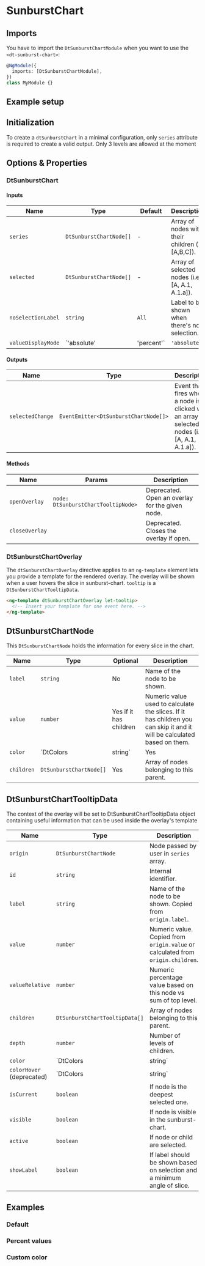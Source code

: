 # SunburstChart

<ba-ux-snippet name="sunburst-chart-intro"></ba-ux-snippet>
<ba-live-example name="DtExampleSunburstChartDefault" fullwidth></ba-live-example>

## Imports

You have to import the `DtSunburstChartModule` when you want to use the
`<dt-sunburst-chart>`:

```typescript
@NgModule({
  imports: [DtSunburstChartModule],
})
class MyModule {}
```

## Example setup

<ba-live-example name="DtExampleSunburstChartRelativeValues" fullwidth></ba-live-example>

## Initialization

To create a `dtSunburstChart` in a minimal configuration, only `series`
attribute is required to create a valid output. Only 3 levels are allowed at the
moment

<ba-live-example name="DtExampleSunburstChartDefault" fullwidth></ba-live-example>

## Options & Properties

### DtSunburstChart

#### Inputs

| Name               | Type                     | Default      | Description                                                     |
| ------------------ | ------------------------ | ------------ | --------------------------------------------------------------- |
| `series`           | `DtSunburstChartNode[]`  | -            | Array of nodes with their children (i.e [A,B,C]).               |
| `selected`         | `DtSunburstChartNode[]`  | -            | Array of selected nodes (i.e [A, A.1, A.1.a]).                  |
| `noSelectionLabel` | `string`                 | `All`        | Label to be shown when there's no selection.                    |
| `valueDisplayMode` | `'absolute' | 'percent'` | `'absolute'` | Mode of value visualization. It can be `percent` or `absolute`. |

#### Outputs

| Name             | Type                                  | Description                                                                                    |
| ---------------- | ------------------------------------- | ---------------------------------------------------------------------------------------------- |
| `selectedChange` | `EventEmitter<DtSunburstChartNode[]>` | Event that fires when a node is clicked with an array of selected nodes (i.e [A, A.1, A.1.a]). |

#### Methods

| Name           | Params                              | Description                                     |
| -------------- | ----------------------------------- | ----------------------------------------------- |
| `openOverlay`  | `node: DtSunburstChartTooltipNode>` | Deprecated. Open an overlay for the given node. |
| `closeOverlay` |                                     | Deprecated. Closes the overlay if open.         |

### DtSunburstChartOverlay

The `dtSunburstChartOverlay` directive applies to an `ng-template` element lets
you provide a template for the rendered overlay. The overlay will be shown when
a user hovers the slice in sunburst-chart. `tooltip` is a
`DtSunburstChartTooltipData`.

```html
<ng-template dtSunburstChartOverlay let-tooltip>
  <!-- Insert your template for one event here. -->
</ng-template>
```

## DtSunburstChartNode

This `DtSunburstChartNode` holds the information for every slice in the chart.

| Name       | Type                    | Optional               | Description                                                                                                             |
| ---------- | ----------------------- | ---------------------- | ----------------------------------------------------------------------------------------------------------------------- |
| `label`    | `string`                | No                     | Name of the node to be shown.                                                                                           |
| `value`    | `number`                | Yes if it has children | Numeric value used to calculate the slices. If it has children you can skip it and it will be calculated based on them. |
| `color`    | `DtColors | string`     | Yes                    | Color to be used. Fallback to [sorted chart colors](/resources/colors/chartcolors#sorted-chart-colors).                 |
| `children` | `DtSunburstChartNode[]` | Yes                    | Array of nodes belonging to this parent.                                                                                |

## DtSunburstChartTooltipData

The context of the overlay will be set to DtSunburstChartTooltipData object
containing useful information that can be used inside the overlay's template

| Name                      | Type                           | Description                                                                     |
| ------------------------- | ------------------------------ | ------------------------------------------------------------------------------- |
| `origin`                  | `DtSunburstChartNode`          | Node passed by user in `series` array.                                          |
| `id`                      | `string`                       | Internal identifier.                                                            |
| `label`                   | `string`                       | Name of the node to be shown. Copied from `origin.label`.                       |
| `value`                   | `number`                       | Numeric value. Copied from `origin.value` or calculated from `origin.children`. |
| `valueRelative`           | `number`                       | Numeric percentage value based on this node vs sum of top level.                |
| `children`                | `DtSunburstChartTooltipData[]` | Array of nodes belonging to this parent.                                        |
| `depth`                   | `number`                       | Number of levels of children.                                                   |
| `color`                   | `DtColors | string`            | Color for this node in this state.                                              |
| `colorHover` (deprecated) | `DtColors | string`            | Color for this node when hovering in this state.                                |
| `isCurrent`               | `boolean`                      | If node is the deepest selected one.                                            |
| `visible`                 | `boolean`                      | If node is visible in the sunburst-chart.                                       |
| `active`                  | `boolean`                      | If node or child are selected.                                                  |
| `showLabel`               | `boolean`                      | If label should be shown based on selection and a minimum angle of slice.       |

## Examples

### Default

<ba-live-example name="DtExampleSunburstChartDefault" fullwidth></ba-live-example>

### Percent values

<ba-live-example name="DtExampleSunburstChartRelativeValues" fullwidth></ba-live-example>

### Custom color

<ba-live-example name="DtExampleSunburstChartCustomColor" fullwidth></ba-live-example>
